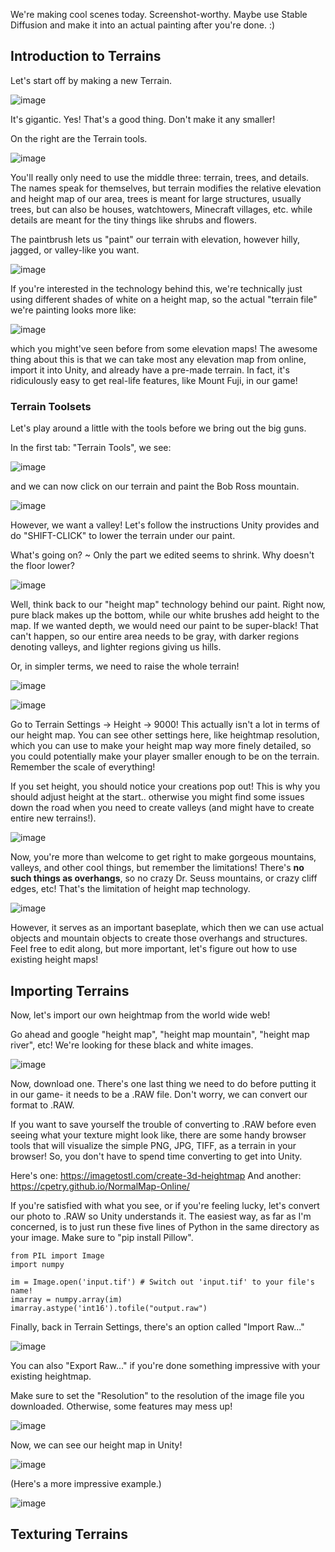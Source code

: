 We're making cool scenes today. Screenshot-worthy. Maybe use Stable Diffusion and make it into an actual painting after you're done. :)

## Introduction to Terrains

Let's start off by making a new Terrain.

![image](https://user-images.githubusercontent.com/76540311/231859990-3f750903-d436-4527-8b69-af616a188aae.png)

It's gigantic. Yes! That's a good thing. Don't make it any smaller!

On the right are the Terrain tools.

![image](https://user-images.githubusercontent.com/76540311/231861632-427cb7af-5f6c-4cf8-a2b4-8908b21bf2ee.png)

You'll really only need to use the middle three: terrain, trees, and details. The names speak for themselves, but terrain
modifies the relative elevation and height map of our area, trees is meant for large structures, usually trees, but can 
also be houses, watchtowers, Minecraft villages, etc. while details are meant for the tiny things like shrubs and flowers.

The paintbrush lets us "paint" our terrain with elevation, however hilly, jagged, or valley-like you want.

![image](https://user-images.githubusercontent.com/76540311/231860343-7749e649-37e4-47c6-862c-3e56c46fd514.png)

If you're interested in the technology behind this, we're technically just using different shades of white on a height map, so the actual "terrain file" we're painting looks more like:

![image](https://user-images.githubusercontent.com/76540311/231861105-bc954c53-7cd3-49a0-ae66-7f2859947de1.png)

which you might've seen before from some elevation maps! The awesome thing about this is that we can take most any elevation map from online, import it into Unity, and already have a pre-made terrain. In fact, it's ridiculously easy to get real-life features, like Mount Fuji, in our game!

### Terrain Toolsets

Let's play around a little with the tools before we bring out the big guns.

In the first tab: "Terrain Tools", we see:

![image](https://user-images.githubusercontent.com/76540311/231860922-3bd64799-709e-4fae-8802-6d8e7465cea0.png)

and we can now click on our terrain and paint the Bob Ross mountain.

![image](https://user-images.githubusercontent.com/76540311/231862530-cc952546-b522-4563-80d2-83b86b41f29d.png)

However, we want a valley! Let's follow the instructions Unity provides and do "SHIFT-CLICK" to lower the terrain under our paint.

What's going on? ~ Only the part we edited seems to shrink. Why doesn't the floor lower?

![image](https://user-images.githubusercontent.com/76540311/231862809-fdb85403-dd01-4fbe-b8dd-b60427ca9b8d.png)

Well, think back to our "height map" technology behind our paint. Right now, pure black makes up the bottom, while our white brushes add height to the map. If we wanted depth, we would need our paint to be super-black! That can't happen, so our entire area needs to be gray, with darker regions denoting valleys, and lighter regions giving us hills.

Or, in simpler terms, we need to raise the whole terrain!

![image](https://user-images.githubusercontent.com/76540311/231864830-3c1948fa-e64d-44f8-8261-93ba974986f6.png)

![image](https://user-images.githubusercontent.com/76540311/231864894-58c8be69-885a-45e8-9e04-2b2f57c6c63a.png)

Go to Terrain Settings -> Height -> 9000! This actually isn't a lot in terms of our height map.
You can see other settings here, like heightmap resolution, which you can use to make your height map way more finely detailed,
so you could potentially make your player smaller enough to be on the terrain. Remember the scale of everything!


If you set height, you should notice your creations pop out! This is why you should adjust height at the start.. 
otherwise you might find some issues down the road when you need to create valleys (and might have to create entire new terrains!).

![image](https://user-images.githubusercontent.com/76540311/231864603-323d0023-81e8-46c0-b99c-f5340b622c0c.png)

Now, you're more than welcome to get right to make gorgeous mountains, valleys, and other cool things, but remember the limitations! There's **no such things as overhangs**, so no crazy Dr. Seuss mountains, or crazy cliff edges, etc! That's the limitation of height map technology.

![image](https://user-images.githubusercontent.com/76540311/231869505-79165d67-7b10-44ea-9891-cc3aadf573e6.png)

However, it serves as an important baseplate, which then we can use actual objects and mountain objects to create those overhangs and structures. 
Feel free to edit along, but more important, let's figure out how to use existing height maps!


## Importing Terrains

Now, let's import our own heightmap from the world wide web!

Go ahead and google "height map", "height map mountain", "height map river", etc!
We're looking for these black and white images.

![image](https://user-images.githubusercontent.com/76540311/231867076-f13f2162-d10c-421b-8ad6-e9c6b71b99a2.png)

Now, download one. There's one last thing we need to do before putting it in our game- it needs to be a .RAW file.
Don't worry, we can convert our format to .RAW.

If you want to save yourself the trouble of converting to .RAW before even seeing what your texture might look like, 
there are some handy browser tools that will visualize the simple PNG, JPG, TIFF, as a terrain in your browser! So, 
you don't have to spend time converting to get into Unity.

Here's one: https://imagetostl.com/create-3d-heightmap
And another: https://cpetry.github.io/NormalMap-Online/

If you're satisfied with what you see, or if you're feeling lucky, let's convert our photo to .RAW so Unity understands it.
The easiest way, as far as I'm concerned, is to just run these five lines of Python in the same directory as your image.
Make sure to "pip install Pillow".

```
from PIL import Image
import numpy

im = Image.open('input.tif') # Switch out 'input.tif' to your file's name!
imarray = numpy.array(im)
imarray.astype('int16').tofile("output.raw")
```

Finally, back in Terrain Settings, there's an option called "Import Raw..."

![image](https://user-images.githubusercontent.com/76540311/231868503-b7c5b253-4f81-445e-aae1-2f818d255962.png)

You can also "Export Raw..." if you're done something impressive with your existing heightmap.

Make sure to set the "Resolution" to the resolution of the image file you downloaded. Otherwise, some features may mess up!

![image](https://user-images.githubusercontent.com/76540311/231868704-21848cef-5d8c-4e04-b69c-560a122559f5.png)

Now, we can see our height map in Unity!

![image](https://user-images.githubusercontent.com/76540311/231866952-f39c1226-66c1-40ed-bd38-fd55ba17faa6.png)

(Here's a more impressive example.)

![image](https://user-images.githubusercontent.com/76540311/231868908-cf20e5de-6280-4aaa-8a3d-36bf9bfb6a5f.png)


## Texturing Terrains








